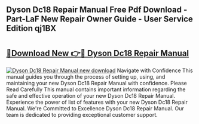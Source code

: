 ## Dyson Dc18 Repair Manual Free Pdf Download - Part-LaF New Repair Owner Guide - User Service Edition qj1BX

# <h2><a href="http://bc2834.oget.top/?id=Dyson+Dc18+Repair+Manual">🔗Download New 👉🔴 Dyson Dc18 Repair Manual</a></h2>

[![Dyson Dc18 Repair Manual new download](https://i.imgur.com/5g1atiW.png)](http://bc2834.oget.top/?id=Dyson+Dc18+Repair+Manual)
Navigate with Confidence This manual guides you through the process of setting up, using, and maintaining your new Dyson Dc18 Repair Manual with confidence. Please Read Carefully This manual contains important information regarding the safe and effective operation of your new Dyson Dc18 Repair Manual. Experience the power of list of features with your new Dyson Dc18 Repair Manual. We're Committed to Excellence Dyson Dc18 Repair Manual. Our team is dedicated to providing exceptional customer support.

